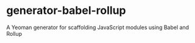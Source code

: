# generator-babel-rollup
A Yeoman generator for scaffolding JavaScript modules using Babel and Rollup
